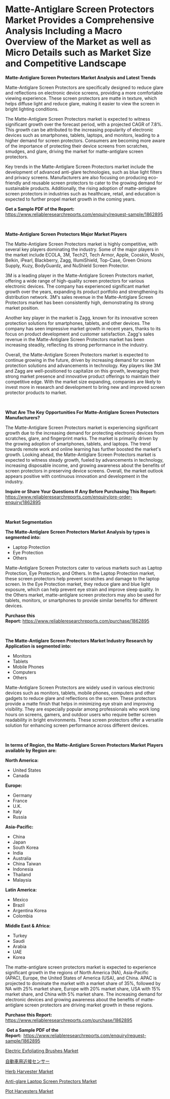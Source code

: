 <p><h1>Matte-Antiglare Screen Protectors Market Provides a Comprehensive Analysis Including a Macro Overview of the Market as well as Micro Details such as Market Size and Competitive Landscape</h1></p><p><strong>Matte-Antiglare Screen Protectors Market Analysis and Latest Trends</strong></p>
<p><p>Matte-Antiglare Screen Protectors are specifically designed to reduce glare and reflections on electronic device screens, providing a more comfortable viewing experience. These screen protectors are matte in texture, which helps diffuse light and reduce glare, making it easier to view the screen in bright lighting conditions.</p><p>The Matte-Antiglare Screen Protectors market is expected to witness significant growth over the forecast period, with a projected CAGR of 7.8%. This growth can be attributed to the increasing popularity of electronic devices such as smartphones, tablets, laptops, and monitors, leading to a higher demand for screen protectors. Consumers are becoming more aware of the importance of protecting their device screens from scratches, smudges, and glare, driving the market for matte-antiglare screen protectors.</p><p>Key trends in the Matte-Antiglare Screen Protectors market include the development of advanced anti-glare technologies, such as blue light filters and privacy screens. Manufacturers are also focusing on producing eco-friendly and reusable screen protectors to cater to the growing demand for sustainable products. Additionally, the rising adoption of matte-antiglare screen protectors in industries such as healthcare, retail, and education is expected to further propel market growth in the coming years.</p></p>
<p><strong>Get a Sample PDF of the Report:&nbsp;</strong> <a href="https://www.reliableresearchreports.com/enquiry/request-sample/1862895">https://www.reliableresearchreports.com/enquiry/request-sample/1862895</a></p>
<p>&nbsp;</p>
<p><strong>Matte-Antiglare Screen Protectors Major Market Players</strong></p>
<p><p>The Matte-Antiglare Screen Protectors market is highly competitive, with several key players dominating the industry. Some of the major players in the market include ECOLA, 3M, Tech21, Tech Armor, Apple, Cooskin, Moshi, Belkin, iPearl, Blackberry, Zagg, IllumiShield, Top-Case, Green Onions Supply, Kuzy, BodyGuardz, and NuShield Screen Protector.</p><p>3M is a leading player in the Matte-Antiglare Screen Protectors market, offering a wide range of high-quality screen protectors for various electronic devices. The company has experienced significant market growth over the years, expanding its product portfolio and strengthening its distribution network. 3M's sales revenue in the Matte-Antiglare Screen Protectors market has been consistently high, demonstrating its strong market position.</p><p>Another key player in the market is Zagg, known for its innovative screen protection solutions for smartphones, tablets, and other devices. The company has seen impressive market growth in recent years, thanks to its focus on product development and customer satisfaction. Zagg's sales revenue in the Matte-Antiglare Screen Protectors market has been increasing steadily, reflecting its strong performance in the industry.</p><p>Overall, the Matte-Antiglare Screen Protectors market is expected to continue growing in the future, driven by increasing demand for screen protection solutions and advancements in technology. Key players like 3M and Zagg are well-positioned to capitalize on this growth, leveraging their strong market presence and innovative product offerings to maintain their competitive edge. With the market size expanding, companies are likely to invest more in research and development to bring new and improved screen protector products to market.</p></p>
<p>&nbsp;</p>
<p><strong>What Are The Key Opportunities For Matte-Antiglare Screen Protectors Manufacturers?</strong></p>
<p><p>The Matte-Antiglare Screen Protectors market is experiencing significant growth due to the increasing demand for protecting electronic devices from scratches, glare, and fingerprint marks. The market is primarily driven by the growing adoption of smartphones, tablets, and laptops. The trend towards remote work and online learning has further boosted the market's growth. Looking ahead, the Matte-Antiglare Screen Protectors market is expected to witness steady growth, fueled by advancements in technology, increasing disposable income, and growing awareness about the benefits of screen protectors in preserving device screens. Overall, the market outlook appears positive with continuous innovation and development in the industry.</p></p>
<p><strong>Inquire or Share Your Questions If Any Before Purchasing This Report:</strong> <a href="https://www.reliableresearchreports.com/enquiry/pre-order-enquiry/1862895">https://www.reliableresearchreports.com/enquiry/pre-order-enquiry/1862895</a></p>
<p>&nbsp;</p>
<p><strong>Market Segmentation</strong></p>
<p><strong>The Matte-Antiglare Screen Protectors Market Analysis by types is segmented into:</strong></p>
<p><ul><li>Laptop Protection</li><li>Eye Protection</li><li>Others</li></ul></p>
<p><p>Matte-Antiglare Screen Protectors cater to various markets such as Laptop Protection, Eye Protection, and Others. In the Laptop Protection market, these screen protectors help prevent scratches and damage to the laptop screen. In the Eye Protection market, they reduce glare and blue light exposure, which can help prevent eye strain and improve sleep quality. In the Others market, matte-antiglare screen protectors may also be used for tablets, monitors, or smartphones to provide similar benefits for different devices.</p></p>
<p><strong>Purchase this Report:&nbsp;</strong><a href="https://www.reliableresearchreports.com/purchase/1862895">https://www.reliableresearchreports.com/purchase/1862895</a></p>
<p>&nbsp;</p>
<p><strong>The Matte-Antiglare Screen Protectors Market Industry Research by Application is segmented into:</strong></p>
<p><ul><li>Monitors</li><li>Tablets</li><li>Mobile Phones</li><li>Computers</li><li>Others</li></ul></p>
<p><p>Matte-Antiglare Screen Protectors are widely used in various electronic devices such as monitors, tablets, mobile phones, computers and other gadgets to reduce glare and reflections on the screen. These protectors provide a matte finish that helps in minimizing eye strain and improving visibility. They are especially popular among professionals who work long hours on screens, gamers, and outdoor users who require better screen readability in bright environments. These screen protectors offer a versatile solution for enhancing screen performance across different devices.</p></p>
<p>&nbsp;</p>
<p><strong>In terms of Region, the Matte-Antiglare Screen Protectors Market Players available by Region are:</strong></p>
<p>
    <p> <strong> North America: </strong>
        <ul>
            <li>United States</li>
            <li>Canada</li>
        </ul>
        </p> 
    <p> <strong> Europe: </strong>
        <ul>
            <li>Germany</li>
            <li>France</li>
            <li>U.K.</li>
            <li>Italy</li>
            <li>Russia</li>
        </ul>
        </p> 
    <p> <strong> Asia-Pacific: </strong>
        <ul>
            <li>China</li>
            <li>Japan</li>
            <li>South Korea</li>
            <li>India</li>
            <li>Australia</li>
            <li>China Taiwan</li>
            <li>Indonesia</li>
            <li>Thailand</li>
            <li>Malaysia</li>
        </ul>
        </p> 
    <p> <strong> Latin America: </strong>
        <ul>
            <li>Mexico</li>
            <li>Brazil</li>
            <li>Argentina Korea</li>
            <li>Colombia</li>
        </ul>
        </p> 
    <p> <strong> Middle East & Africa: </strong>
        <ul>
            <li>Turkey</li>
            <li>Saudi</li>
            <li>Arabia</li>
            <li>UAE</li>
            <li>Korea</li>
        </ul>
    </p>
    </p>
<p><p>The matte-antiglare screen protectors market is expected to experience significant growth in the regions of North America (NA), Asia-Pacific (APAC), Europe, the United States of America (USA), and China. APAC is projected to dominate the market with a market share of 35%, followed by NA with 25% market share, Europe with 20% market share, USA with 15% market share, and China with 5% market share. The increasing demand for electronic devices and growing awareness about the benefits of matte-antiglare screen protectors are driving market growth in these regions.</p></p>
<p><strong>Purchase this Report: </strong><a href="https://www.reliableresearchreports.com/purchase/1862895">https://www.reliableresearchreports.com/purchase/1862895</a></p>
<p>&nbsp;<strong>Get a Sample PDF of the Report:&nbsp;&nbsp;</strong><a href="https://www.reliableresearchreports.com/enquiry/request-sample/1862895">https://www.reliableresearchreports.com/enquiry/request-sample/1862895</a></p>
<p><strong></strong></p>
<p><p><a href="https://github.com/brentleyjimmiealvaradoz4l1rea/Market-Research-Report-List-1/blob/main/electric-exfoliating-brushes-market.md">Electric Exfoliating Brushes Market</a></p><p><a href="https://github.com/gfggqjbfys368009/Market-Research-Report-List-1/blob/main/87488608011.md">自動車用近接センサー</a></p><p><a href="https://issuu.com/reportprime-2/docs/herb-harvester-market-size-2030.pptx">Herb Harvester Market</a></p><p><a href="https://github.com/Angelnienowdseej3e45z3p8c/Market-Research-Report-List-1/blob/main/anti-glare-laptop-screen-protectors-market.md">Anti-glare Laptop Screen Protectors Market</a></p><p><a href="https://issuu.com/reportprime-2/docs/plot-harvesters-market-size-2030.pptx">Plot Harvesters Market</a></p></p>